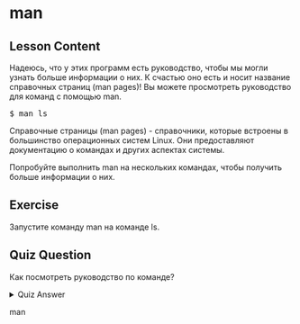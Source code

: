 # man

## Lesson Content

Надеюсь, что у этих программ есть руководство, чтобы мы могли узнать больше информации о них. К счастью оно есть и носит название справочных страниц (man pages)! Вы можете просмотреть руководство для команд с помощью man.

<pre>$ man ls</pre>

Справочные страницы (man pages) - справочники, которые встроены в большинство операционных систем Linux. Они предоставляют документацию о командах и других аспектах системы.

Попробуйте выполнить man на нескольких командах, чтобы получить больше информации о них.

## Exercise

Запустите команду man на команде ls.

## Quiz Question

Как посмотреть руководство по команде?

<details>
    <summary>Quiz Answer</summary>
</details>

man